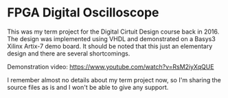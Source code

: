 # FPGA Digital Oscilloscope

This was my term project for the Digital Cirtuit Design course back in 2016. The design was implemented using VHDL and demonstrated on a Basys3 Xilinx Artix-7 demo board. It should be noted that this just an elementary design and there are several shortcomings. 

Demonstration video: https://www.youtube.com/watch?v=RsM2iyXqQUE

I remember almost no details about my term project now, so I'm sharing the source files as is and I won't be able to give any support. 
